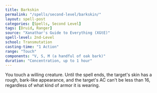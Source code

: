 ```yaml
---
title: Barkskin
permalink: "/spells/second-level/barkskin/"
layout: spell-post
categories: [Spells, Second Level]
tags: [Druid, Ranger]
source: "Xanathar's Guide to Everything (XGtE)"
spell-level: 2nd-Level
school: Transmutation
casting-time: "1 Action"
range: "Touch"
components: "V, S, M (a handful of oak bark)"
duration: "Concentration, up to 1 hour"
---
```


You touch a willing creature. Until the spell ends, the target's skin has a rough, bark-like appearance, and the target's AC can't be less than 16, regardless of what kind of armor it is wearing.
